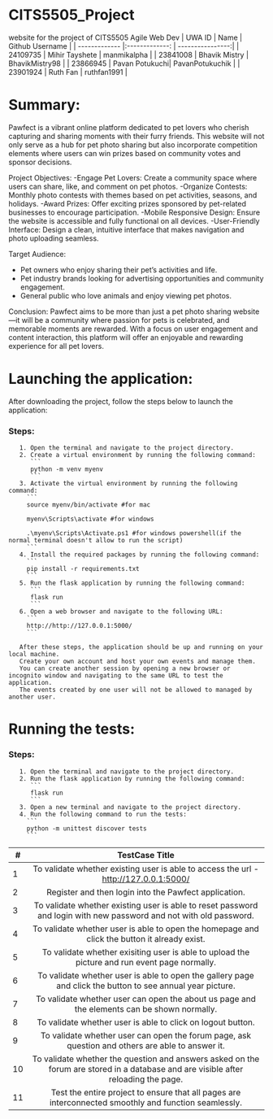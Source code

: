 # CITS5505_Project
website for the project of CITS5505 Agile Web Dev
| UWA ID        | Name           | Github Username  |
| ------------- |:-------------: | ----------------:|
| 24109735      | Mihir Tayshete | manmikalpha      |
| 23841008      | Bhavik Mistry  | BhavikMistry98   |
| 23866945      | Pavan Potukuchi| PavanPotukuchik  |
| 23901924      | Ruth Fan       | ruthfan1991      |

# Summary:
Pawfect is a vibrant online platform dedicated to pet lovers who cherish capturing and sharing moments with their furry friends. This website will not only serve as a hub for pet photo sharing but also incorporate competition elements where users can win prizes based on community votes and sponsor decisions. 

Project Objectives:
-Engage Pet Lovers: Create a community space where users can share, like, and comment on pet photos.
-Organize Contests: Monthly photo contests with themes based on pet activities, seasons, and holidays.
-Award Prizes: Offer exciting prizes sponsored by pet-related businesses to encourage participation.
-Mobile Responsive Design: Ensure the website is accessible and fully functional on all devices.
-User-Friendly Interface: Design a clean, intuitive interface that makes navigation and photo uploading seamless.

Target Audience:
- Pet owners who enjoy sharing their pet’s activities and life.
- Pet industry brands looking for advertising opportunities and community engagement.
- General public who love animals and enjoy viewing pet photos.

Conclusion:
Pawfect aims to be more than just a pet photo sharing website—it will be a community where passion for pets is celebrated, and memorable moments are rewarded. With a focus on user engagement and content interaction, this platform will offer an enjoyable and rewarding experience for all pet lovers.
# Launching the application:
After downloading the project, follow the steps below to launch the application:

### Steps:
       1. Open the terminal and navigate to the project directory.
       2. Create a virtual environment by running the following command:
          ```
          python -m venv myenv 
          ```
       3. Activate the virtual environment by running the following command:
         ```
         source myenv/bin/activate #for mac

         myenv\Scripts\activate #for windows

         .\myenv\Scripts\Activate.ps1 #for windows powershell(if the normal terminal doesn't allow to run the script)
         ```
       4. Install the required packages by running the following command:
         ```
         pip install -r requirements.txt
         ```
       5. Run the flask application by running the following command:
          ```
          flask run
          ```
       6. Open a web browser and navigate to the following URL:
         ```
         http://http://127.0.0.1:5000/
         ```
       
       After these steps, the application should be up and running on your local machine.
       Create your own account and host your own events and manage them.
       You can create another session by opening a new browser or incognito window and navigating to the same URL to test the application.
       The events created by one user will not be allowed to managed by another user.
# Running the tests:

### Steps: 
       1. Open the terminal and navigate to the project directory.
       2. Run the flask application by running the following command:
          ```
          flask run
          ```
       3. Open a new terminal and navigate to the project directory.
       4. Run the following command to run the tests:
         ```
         python -m unittest discover tests
         ```



|# | TestCase Title                                                                                                              | 
|- |:---------------------------------------------------------------------------------------------------------------------------:|
|1 | To validate whether existing user is able to access the url -http://127.0.0.1:5000/| 
|2 | Register and then login into the Pawfect application.|
|3 | To validate whether existing user is able to reset password and login with new password and not with old password.|
|4 | To validate whether user is able to open the homepage and click the button it already exist.|
|5 | To validate whether exisiting user is able to upload the picture and run event page normally.|
|6 | To validate whether user is able to open the gallery page and click the button to see annual year picture.|
|7 | To validate whether user can open the about us page and the elements can be shown normally.|
|8 | To validate whether user is able to click on logout button.|
|9 | To validate whether user can open the forum page, ask question and others are able to answer it.|
|10| To validate whether the question and answers asked on the forum are stored in a database and are visible after reloading the page.|
|11| Test the entire project to ensure that all pages are interconnected smoothly and function seamlessly.|
 
 



